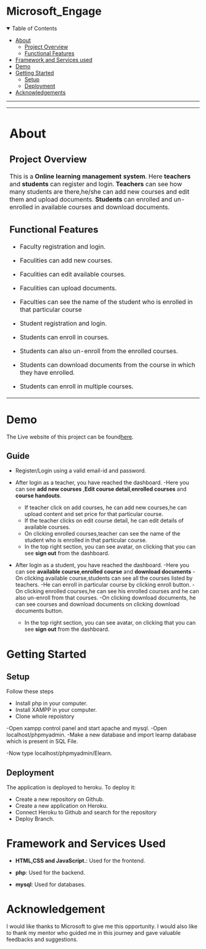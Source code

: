 # Microsoft_Engage

<details open="open">
<summary>Table of Contents</summary>

- [About](#about)
  - [Project Overview](#project-overview)
  - [Functional Features](#functional-features)
- [Framework and Services used](#framework-and-services-used)
- [Demo](#demo)
- [Getting Started](#getting-started)
  - [Setup](#setup)
  - [Deployment](#deployment)
- [Acknowledgements](#acknowledgement)
</details>

---

<table>
<tr>
<td>

# About

## Project Overview

This is a **Online learning management system**. Here **teachers** and **students** can register and login.
**Teachers** can see how many students are there,he/she can add new courses and edit them and upload documents. **Students** can enrolled and un-enrolled in available courses and download documents.

## Functional Features

- Faculty registration and login.
- Faculities can add new courses.
- Faculities can edit available courses.
- Faculities can upload documents.
- Faculties can see the name of the student who is enrolled
  in that particular course

- Student registration and login.
- Students can enroll in courses.
- Students can also un-enroll from the enrolled courses.
- Students can download documents from the course in which they have enrolled.
- Students can enroll in multiple courses.

</td>
</tr>
</table>

# Demo

The Live website of this project can be found[here](https://elearn-system.herokuapp.com/).

## Guide

- Register/Login using a valid email-id and password.
- After login as a teacher, you have reached the dashboard.
  -Here you can see **add new courses** ,**Edit course detail**,**enrolled courses** and **course handouts**.

  - If teacher click on add courses, he can add new courses,he can upload content and set price for that particular course.
  - If the teacher clicks on edit course detail, he can edit details of available courses.
  - On clicking enrolled courses,teacher can see the name of the student who is enrolled in that particular course.
  - In the top right section, you can see avatar, on clicking that you can see **sign out** from the dashboard.

- After login as a student, you have reached the dashboard.
  -Here you can see **available course**,**enrolled course** and **download documents**
  -On clicking available course,students can see all the courses listed by teachers.
  -He can enroll in particular course by clicking enroll button.
  -On clicking enrolled courses,he can see his enrolled courses and he can also un-enroll from that courses.
  -On clicking download documents, he can see courses and download documents on clicking download documents button.
  - In the top right section, you can see avatar, on clicking that you can see **sign out** from the dashboard.

# Getting Started

## Setup

Follow these steps

- Install php in your computer.
- Install XAMPP in your computer.
- Clone whole repoistory

-Open xampp control panel and start apache and mysql.
-Open localhost/phpmyadmin.
-Make a new database and import learnp database which is present in SQL File.

-Now type localhost/phpmyadmin/Elearn.

## Deployment

The application is deployed to heroku. To deploy it:

- Create a new repository on Github.
- Create a new application on Heroku.
- Connect Heroku to Github and search for the repository
- Deploy Branch.

# Framework and Services Used

- **HTML,CSS and JavaScript.**: Used for the frontend.

- **php**: Used for the backend.

- **mysql**: Used for databases.

# Acknowledgement

I would like thanks to Microsoft to give me this opportunity. I would also like to thank my mentor who guided me in this journey and gave valuable feedbacks and suggestions.
